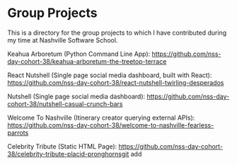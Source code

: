 # Group Projects

This is a directory for the group projects to which I have contributed during my time at Nashville Software School.

Keahua Arboretum (Python Command Line App): https://github.com/nss-day-cohort-38/keahua-arboretum-the-treetop-terrace

React Nutshell (Single page social media dashboard, built with React): https://github.com/nss-day-cohort-38/react-nutshell-twirling-desperados

Nutshell (Single page social media dashboard): https://github.com/nss-day-cohort-38/nutshell-casual-crunch-bars

Welcome To Nashville (Itinerary creator querying external APIs): https://github.com/nss-day-cohort-38/welcome-to-nashville-fearless-parrots

Celebrity Tribute (Static HTML Page): https://github.com/nss-day-cohort-38/celebrity-tribute-placid-pronghornsgit add